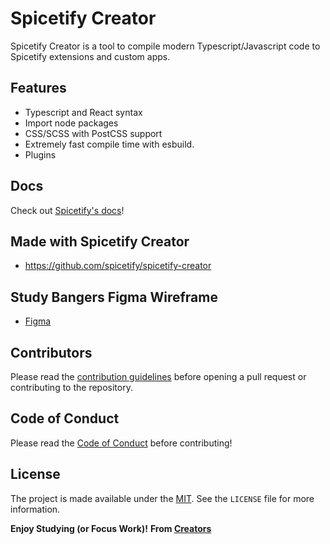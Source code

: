 
# Spicetify Creator

Spicetify Creator is a tool to compile modern Typescript/Javascript code to Spicetify extensions and custom apps.

## Features
- Typescript and React syntax
- Import node packages
- CSS/SCSS with PostCSS support
- Extremely fast compile time with esbuild.
- Plugins

## Docs
Check out [Spicetify's docs](https://spicetify.app/docs/development/spicetify-creator/the-basics)!

## Made with Spicetify Creator
- https://github.com/spicetify/spicetify-creator

## Study Bangers Figma Wireframe
- [Figma](https://www.figma.com/file/Wvl0IjGngqRootVe5LMgcd/Study-Bangers?type=design&node-id=0%3A1&mode=design&t=ZHV8Whl6m5EBNpfV-1)

## Contributors 
Please read the [contribution guidelines](CONTRIBUTING.md) before opening a pull request or contributing to the repository.

## Code of Conduct
Please read the [Code of Conduct](CODE-OF-CONDUCT.md) before contributing! 

## License
The project is made available under the [MIT](LICENSE). See the `LICENSE` file for more information. 

**Enjoy Studying (or Focus Work)!**
**From [Creators](AUTHORS.md)**